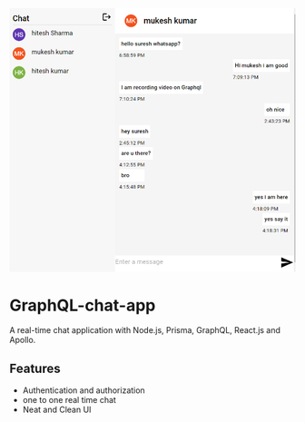 ![Preview](./chat-app-preview.png)

# GraphQL-chat-app

A real-time chat application with Node.js, Prisma, GraphQL, React.js and Apollo.

## Features

- Authentication and authorization
- one to one real time chat
- Neat and Clean UI
